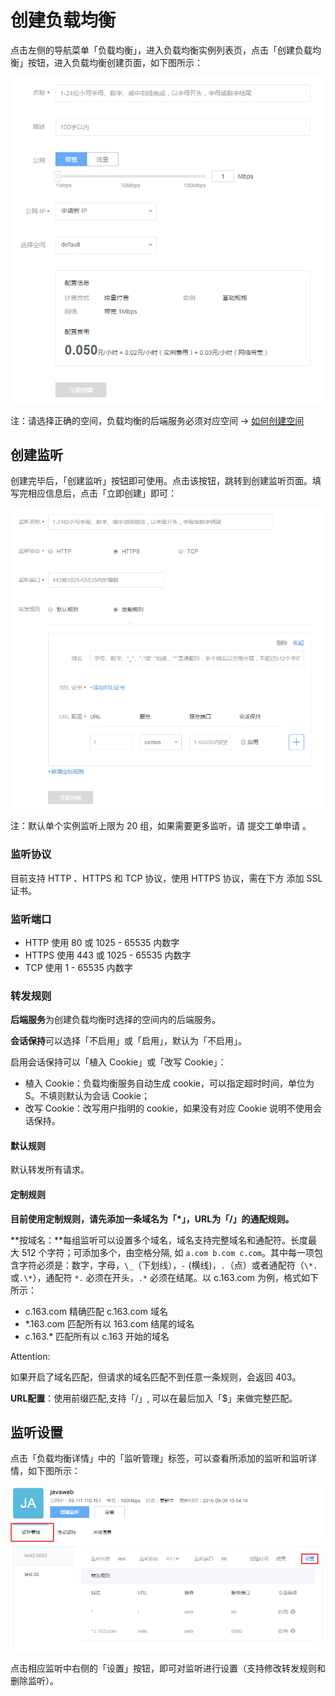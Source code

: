 # 创建负载均衡

点击左侧的导航菜单「负载均衡」，进入负载均衡实例列表页，点击「创建负载均衡」按钮，进入负载均衡创建页面，如下图所示：

![](../image/创建负载均衡-创建.png)

注：请选择正确的空间，负载均衡的后端服务必须对应空间 -> [如何创建空间](http://support.c.163.com/md.html#!容器服务/服务管理/使用指南/创建无状态服务.md)


## 创建监听

创建完毕后，「创建监听」按钮即可使用。点击该按钮，跳转到创建监听页面。填写完相应信息后，点击「立即创建」即可：

![](../image/创建负载均衡-创建监听.png)

注：默认单个实例监听上限为 20 组，如果需要更多监听，请 提交工单申请 。

### 监听协议
目前支持 HTTP 、HTTPS 和 TCP 协议，使用 HTTPS 协议，需在下方 添加 SSL 证书。

### 监听端口
* HTTP 使用 80 或 1025 - 65535 内数字
* HTTPS 使用 443 或 1025 - 65535 内数字
* TCP 使用 1 - 65535 内数字

### 转发规则
**后端服务**为创建负载均衡时选择的空间内的后端服务。

**会话保持**可以选择「不启用」或「启用」，默认为「不启用」。

启用会话保持可以「植入 Cookie」或「改写 Cookie」：

* 植入 Cookie：负载均衡服务自动生成 cookie，可以指定超时时间，单位为 S。不填则默认为会话 Cookie；
* 改写 Cookie：改写用户指明的 cookie，如果没有对应 Cookie 说明不使用会话保持。

#### 默认规则

默认转发所有请求。

#### 定制规则

**目前使用定制规则，请先添加一条域名为「*」，URL为「/」的通配规则。**

**按域名：**每组监听可以设置多个域名，域名支持完整域名和通配符。长度最大 512 个字符；可添加多个，由空格分隔, 如 `a.com b.com c.com`。其中每一项包含字符必须是：数字，字母，`\_`（下划线），`-` (横线)，`.`（点）或者通配符（`\*.` 或`.\*`），通配符 `*.` 必须在开头，`.*` 必须在结尾。以 c.163.com 为例，格式如下所示：

* c.163.com 精确匹配 c.163.com 域名
* *.163.com 匹配所有以 163.com 结尾的域名
* c.163.* 匹配所有以 c.163 开始的域名

<span>Attention:</span><div class="alertContent">如果开启了域名匹配，但请求的域名匹配不到任意一条规则，会返回 403。</div>

**URL配置**：使用前缀匹配,支持「/」, 可以在最后加入「$」来做完整匹配。

## 监听设置

点击「负载均衡详情」中的「监听管理」标签，可以查看所添加的监听和监听详情，如下图所示：

![](../image/创建负载均衡-监听设置.png)

点击相应监听中右侧的「设置」按钮，即可对监听进行设置（支持修改转发规则和删除监听）。